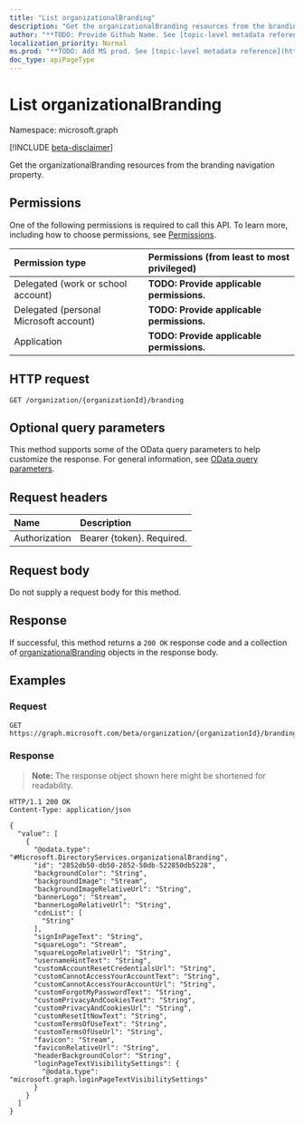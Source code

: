 ```yaml
---
title: "List organizationalBranding"
description: "Get the organizationalBranding resources from the branding navigation property."
author: "**TODO: Provide Github Name. See [topic-level metadata reference](https://msgo.azurewebsites.net/add/document/guidelines/metadata.html#topic-level-metadata)**"
localization_priority: Normal
ms.prod: "**TODO: Add MS prod. See [topic-level metadata reference](https://msgo.azurewebsites.net/add/document/guidelines/metadata.html#topic-level-metadata)**"
doc_type: apiPageType
---
```


# List organizationalBranding
Namespace: microsoft.graph

[!INCLUDE [beta-disclaimer](../../includes/beta-disclaimer.md)]

Get the organizationalBranding resources from the branding navigation property.

## Permissions
One of the following permissions is required to call this API. To learn more, including how to choose permissions, see [Permissions](/graph/permissions-reference).

|Permission type|Permissions (from least to most privileged)|
|:---|:---|
|Delegated (work or school account)|**TODO: Provide applicable permissions.**|
|Delegated (personal Microsoft account)|**TODO: Provide applicable permissions.**|
|Application|**TODO: Provide applicable permissions.**|

## HTTP request

<!-- {
  "blockType": "ignored"
}
-->
``` http
GET /organization/{organizationId}/branding
```

## Optional query parameters
This method supports some of the OData query parameters to help customize the response. For general information, see [OData query parameters](/graph/query-parameters).

## Request headers
|Name|Description|
|:---|:---|
|Authorization|Bearer {token}. Required.|

## Request body
Do not supply a request body for this method.

## Response

If successful, this method returns a `200 OK` response code and a collection of [organizationalBranding](../resources/organizationalbranding.md) objects in the response body.

## Examples

### Request
<!-- {
  "blockType": "request",
  "name": "list_organizationalbranding"
}
-->
``` http
GET https://graph.microsoft.com/beta/organization/{organizationId}/branding
```


### Response
>**Note:** The response object shown here might be shortened for readability.
<!-- {
  "blockType": "response",
  "truncated": true,
  "@odata.type": "Collection(Microsoft.DirectoryServices.organizationalBranding)"
}
-->
``` http
HTTP/1.1 200 OK
Content-Type: application/json

{
  "value": [
    {
      "@odata.type": "#Microsoft.DirectoryServices.organizationalBranding",
      "id": "2852db50-db50-2852-50db-522850db5228",
      "backgroundColor": "String",
      "backgroundImage": "Stream",
      "backgroundImageRelativeUrl": "String",
      "bannerLogo": "Stream",
      "bannerLogoRelativeUrl": "String",
      "cdnList": [
        "String"
      ],
      "signInPageText": "String",
      "squareLogo": "Stream",
      "squareLogoRelativeUrl": "String",
      "usernameHintText": "String",
      "customAccountResetCredentialsUrl": "String",
      "customCannotAccessYourAccountText": "String",
      "customCannotAccessYourAccountUrl": "String",
      "customForgotMyPasswordText": "String",
      "customPrivacyAndCookiesText": "String",
      "customPrivacyAndCookiesUrl": "String",
      "customResetItNowText": "String",
      "customTermsOfUseText": "String",
      "customTermsOfUseUrl": "String",
      "favicon": "Stream",
      "faviconRelativeUrl": "String",
      "headerBackgroundColor": "String",
      "loginPageTextVisibilitySettings": {
        "@odata.type": "microsoft.graph.loginPageTextVisibilitySettings"
      }
    }
  ]
}
```

